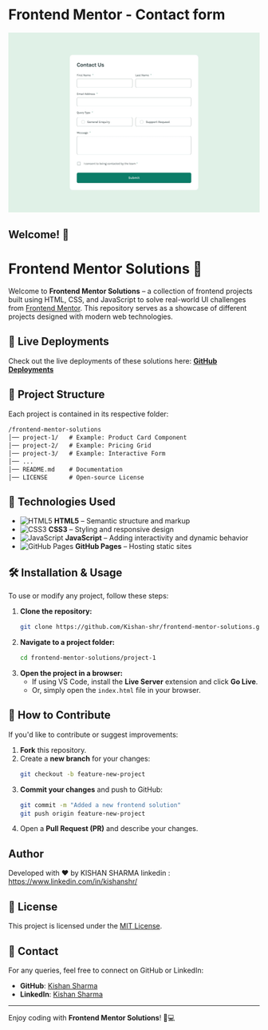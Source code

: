 # Frontend Mentor - Contact form

![Design preview for the Contact form coding challenge](desktop-design.jpg)

## Welcome! 👋

# Frontend Mentor Solutions 🚀

Welcome to **Frontend Mentor Solutions** – a collection of frontend projects built using HTML, CSS, and JavaScript to solve real-world UI challenges from [Frontend Mentor](https://www.frontendmentor.io/). This repository serves as a showcase of different projects designed with modern web technologies.

## 🌟 Live Deployments
Check out the live deployments of these solutions here: **[GitHub Deployments](https://github.com/Kishan-shr/frontend-mentor-solutions/deployments)**

## 📂 Project Structure
Each project is contained in its respective folder:
```
/frontend-mentor-solutions
│── project-1/   # Example: Product Card Component
│── project-2/   # Example: Pricing Grid
│── project-3/   # Example: Interactive Form
│── ...
│── README.md    # Documentation
│── LICENSE      # Open-source License
```

## 🚀 Technologies Used
- ![HTML5](https://img.shields.io/badge/HTML5-E34F26?style=flat-square&logo=html5&logoColor=white) **HTML5** – Semantic structure and markup
- ![CSS3](https://img.shields.io/badge/CSS3-1572B6?style=flat-square&logo=css3&logoColor=white) **CSS3** – Styling and responsive design
- ![JavaScript](https://img.shields.io/badge/JavaScript-F7DF1E?style=flat-square&logo=javascript&logoColor=black) **JavaScript** – Adding interactivity and dynamic behavior
- ![GitHub Pages](https://img.shields.io/badge/GitHub_Pages-121013?style=flat-square&logo=github&logoColor=white) **GitHub Pages** – Hosting static sites

## 🛠️ Installation & Usage
To use or modify any project, follow these steps:

1. **Clone the repository:**
   ```sh
   git clone https://github.com/Kishan-shr/frontend-mentor-solutions.git
   ```
2. **Navigate to a project folder:**
   ```sh
   cd frontend-mentor-solutions/project-1
   ```
3. **Open the project in a browser:**
   - If using VS Code, install the **Live Server** extension and click **Go Live**.
   - Or, simply open the `index.html` file in your browser.

## 📌 How to Contribute
If you'd like to contribute or suggest improvements:
1. **Fork** this repository.
2. Create a **new branch** for your changes:
   ```sh
   git checkout -b feature-new-project
   ```
3. **Commit your changes** and push to GitHub:
   ```sh
   git commit -m "Added a new frontend solution"
   git push origin feature-new-project
   ```
4. Open a **Pull Request (PR)** and describe your changes.

## Author
Developed with ❤️ by KISHAN SHARMA
linkedin : https://www.linkedin.com/in/kishanshr/

## 📜 License
This project is licensed under the [MIT License](LICENSE).

## 📧 Contact
For any queries, feel free to connect on GitHub or LinkedIn:
- **GitHub**: [Kishan Sharma](https://github.com/Kishan-shr)
- **LinkedIn**: [Kishan Sharma](https://www.linkedin.com/in/kishan-sharma)

---

Enjoy coding with **Frontend Mentor Solutions**! 🎨💻
